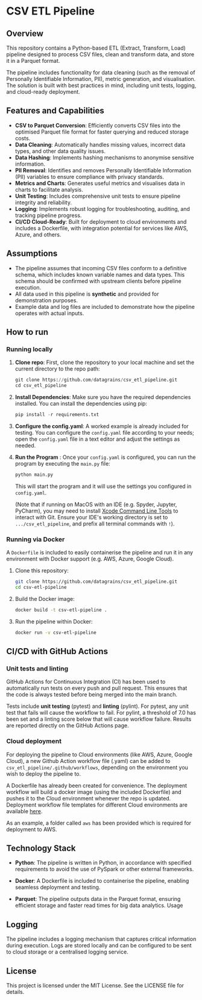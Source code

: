 # CSV ETL Pipeline

## Overview
This repository contains a Python-based ETL (Extract, Transform, Load) pipeline designed to process CSV files, clean and transform data, and store it in a Parquet format. 

The pipeline includes functionality for data cleaning (such as the removal of Personally Identifiable Information, PII), metric generation, and visualisation. The solution is built with best practices in mind, including unit tests, logging, and cloud-ready deployment.

## Features and Capabilities
- **CSV to Parquet Conversion**: Efficiently converts CSV files into the optimised Parquet file format for faster querying and reduced storage costs.
- **Data Cleaning**: Automatically handles missing values, incorrect data types, and other data quality issues.
- **Data Hashing**: Implements hashing mechanisms to anonymise sensitive information.
- **PII Removal**: Identifies and removes Personally Identifiable Information (PII) variables to ensure compliance with privacy standards.
- **Metrics and Charts**: Generates useful metrics and visualises data in charts to facilitate analysis.
- **Unit Testing**: Includes comprehensive unit tests to ensure pipeline integrity and reliability.
- **Logging**: Implements robust logging for troubleshooting, auditing, and tracking pipeline progress.
- **CI/CD Cloud-Ready**: Built for deployment to cloud environments and includes a Dockerfile, with integration potential for services like AWS, Azure, and others.

## Assumptions
- The pipeline assumes that incoming CSV files conform to a definitive schema, which includes known variable names and data types. This schema should be confirmed with upstream clients before pipeline execution.
- All data used in this pipeline is **synthetic** and provided for demonstration purposes.
- Example data and log files are included to demonstrate how the pipeline operates with actual inputs.

## How to run

### Running locally

1. **Clone repo**: First, clone the repository to your local machine and set the current directory to the repo path:

   ```python
   git clone https://github.com/datagrains/csv_etl_pipeline.git
   cd csv_etl_pipeline
   ```

3. **Install Dependencies**: Make sure you have the required dependencies installed. You can install the dependencies using pip: 
   ```python
   pip install -r requirements.txt
   ```

4. **Configure the config.yaml**: A worked example is already included for testing. You can configure the `config.yaml` file according to your needs; open the `config.yaml` file in a text editor and adjust the settings as needed. 

6. **Run the Program** : Once your `config.yaml` is configured, you can run the program by executing the `main.py` file:

   ```bash
   python main.py
   ```
   This will start the program and it will use the settings you configured in `config.yaml`.

   (Note that if running on MacOS with an IDE (e.g. Spyder, Jupyter, PyCharm), you may need to install [Xcode Command Line Tools](https://mac.install.guide/commandlinetools/) to interact with Git.
   Ensure your IDE's working directory is set to `.../csv_etl_pipeline`, and prefix all terminal commands with `!`).

### Running via Docker
A `Dockerfile` is included to easily containerise the pipeline and run it in any environment with Docker support (e.g. AWS, Azure, Google Cloud).

1. Clone this repository:
   ```bash
   git clone https://github.com/datagrains/csv_etl_pipeline.git
   cd csv-etl-pipeline
   ```

2. Build the Docker image:
   ```bash
   docker build -t csv-etl-pipeline .
   ```

3. Run the pipeline within Docker:
   ```bash
   docker run -v csv-etl-pipeline
   ```

## CI/CD with GitHub Actions

### Unit tests and linting
GitHub Actions for Continuous Integration (CI) has been used to automatically run tests on every push and pull request. This ensures that the code is always tested before being merged into the main branch. 

Tests include **unit testing** (pytest) and **linting** (pylint). For pytest, any unit test that fails will cause the workflow to fail. For pylint, a threshold of 7.0 has been set and a linting score below that will cause workflow failure. Results are reported directly on the GitHub Actions page.

### Cloud deployment
For deploying the pipeline to Cloud environments (like AWS, Azure, Google Cloud), a new Github Action workflow file (.yaml) can be added to `csv_etl_pipeline/.github/workflows`, depending on the environment you wish to deploy the pipeline to.

A Dockerfile has already been created for convenience. The deployment workflow will build a docker image (using the included Dockerfile) and pushes it to the Cloud environment whenever the repo is updated. Deployment workflow file templates for different Cloud environments are available [here](https://github.com/datagrains/csv_etl_pipeline/actions/new?category=deployment).

As an example, a folder called `aws` has been provided which is required for deployment to AWS.


## Technology Stack

- **Python**: The pipeline is written in Python, in accordance with specified requirements to avoid the use of PySpark or other external frameworks.

- **Docker**: A Dockerfile is included to containerise the pipeline, enabling seamless deployment and testing.

- **Parquet**: The pipeline outputs data in the Parquet format, ensuring efficient storage and faster read times for big data analytics.
Usage


## Logging

The pipeline includes a logging mechanism that captures critical information during execution. Logs are stored locally and can be configured to be sent to cloud storage or a centralised logging service.

## License

This project is licensed under the MIT License. See the LICENSE file for details.

